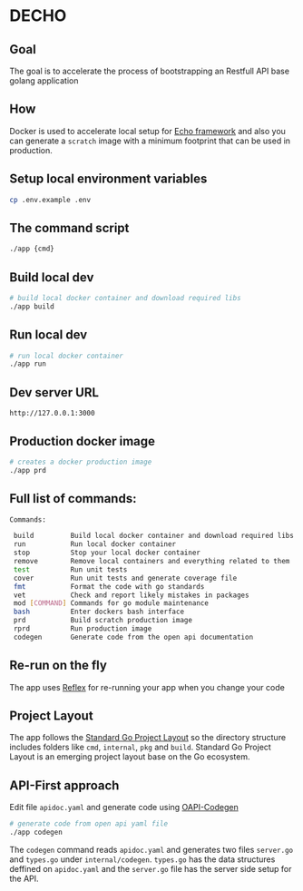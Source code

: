 # DECHO

## Goal
The goal is to accelerate the process of bootstrapping an Restfull API base golang application

## How
Docker is used to accelerate local setup for [Echo framework](https://github.com/labstack/echo) and also you can generate a `scratch` image with a minimum footprint that can be used in production.

## Setup local environment variables
```bash
cp .env.example .env
```

## The command script
```bash
./app {cmd}
```

## Build local dev
```bash
# build local docker container and download required libs
./app build
```

## Run local dev
```bash
# run local docker container
./app run
```

## Dev server URL
`http://127.0.0.1:3000`

## Production docker image
```bash
# creates a docker production image
./app prd
```

## Full list of commands:
```bash
Commands:

 build         Build local docker container and download required libs
 run           Run local docker container
 stop          Stop your local docker container
 remove        Remove local containers and everything related to them
 test          Run unit tests
 cover         Run unit tests and generate coverage file
 fmt           Format the code with go standards
 vet           Check and report likely mistakes in packages
 mod [COMMAND] Commands for go module maintenance
 bash          Enter dockers bash interface
 prd           Build scratch production image
 rprd          Run production image
 codegen       Generate code from the open api documentation
```

## Re-run on the fly
The app uses [Reflex](https://github.com/cespare/reflex) for re-running your app when you change your code

## Project Layout
The app follows the [Standard Go Project Layout](https://github.com/golang-standards/project-layout) so the directory structure includes folders like `cmd`, `internal`, `pkg` and `build`. Standard Go Project Layout is an emerging project layout base on the Go ecosystem.

## API-First approach
Edit file `apidoc.yaml` and generate code using [OAPI-Codegen](https://github.com/deepmap/oapi-codegen)
```bash
# generate code from open api yaml file
./app codegen
```
The `codegen` command reads `apidoc.yaml` and generates two files `server.go` and `types.go` under `internal/codegen`. `types.go` has the data structures deffined on `apidoc.yaml` and the `server.go` file has the server side setup for the API.